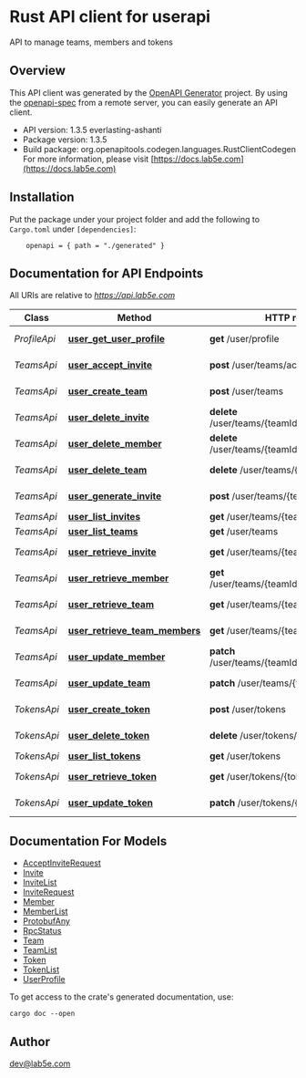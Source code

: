 # Rust API client for userapi

API to manage teams, members and tokens

## Overview

This API client was generated by the [OpenAPI Generator](https://openapi-generator.tech) project.  By using the [openapi-spec](https://openapis.org) from a remote server, you can easily generate an API client.

- API version: 1.3.5 everlasting-ashanti
- Package version: 1.3.5
- Build package: org.openapitools.codegen.languages.RustClientCodegen
For more information, please visit [https://docs.lab5e.com](https://docs.lab5e.com)

## Installation

Put the package under your project folder and add the following to `Cargo.toml` under `[dependencies]`:

```
    openapi = { path = "./generated" }
```

## Documentation for API Endpoints

All URIs are relative to *https://api.lab5e.com*

Class | Method | HTTP request | Description
------------ | ------------- | ------------- | -------------
*ProfileApi* | [**user_get_user_profile**](docs/ProfileApi.md#user_get_user_profile) | **get** /user/profile | Logged in profile
*TeamsApi* | [**user_accept_invite**](docs/TeamsApi.md#user_accept_invite) | **post** /user/teams/accept | Accept invite
*TeamsApi* | [**user_create_team**](docs/TeamsApi.md#user_create_team) | **post** /user/teams | Create team
*TeamsApi* | [**user_delete_invite**](docs/TeamsApi.md#user_delete_invite) | **delete** /user/teams/{teamId}/invites/{code} | Delete invite
*TeamsApi* | [**user_delete_member**](docs/TeamsApi.md#user_delete_member) | **delete** /user/teams/{teamId}/members/{userId} | Remove member
*TeamsApi* | [**user_delete_team**](docs/TeamsApi.md#user_delete_team) | **delete** /user/teams/{teamId} | Remove team
*TeamsApi* | [**user_generate_invite**](docs/TeamsApi.md#user_generate_invite) | **post** /user/teams/{teamId}/invites | Generate invite
*TeamsApi* | [**user_list_invites**](docs/TeamsApi.md#user_list_invites) | **get** /user/teams/{teamId}/invites | List invites
*TeamsApi* | [**user_list_teams**](docs/TeamsApi.md#user_list_teams) | **get** /user/teams | List teams
*TeamsApi* | [**user_retrieve_invite**](docs/TeamsApi.md#user_retrieve_invite) | **get** /user/teams/{teamId}/invites/{code} | Retrieve invite
*TeamsApi* | [**user_retrieve_member**](docs/TeamsApi.md#user_retrieve_member) | **get** /user/teams/{teamId}/members/{userId} | Retrieve member
*TeamsApi* | [**user_retrieve_team**](docs/TeamsApi.md#user_retrieve_team) | **get** /user/teams/{teamId} | Retrieve team
*TeamsApi* | [**user_retrieve_team_members**](docs/TeamsApi.md#user_retrieve_team_members) | **get** /user/teams/{teamId}/members | List members
*TeamsApi* | [**user_update_member**](docs/TeamsApi.md#user_update_member) | **patch** /user/teams/{teamId}/members/{userId} | Update member
*TeamsApi* | [**user_update_team**](docs/TeamsApi.md#user_update_team) | **patch** /user/teams/{teamId} | Update team
*TokensApi* | [**user_create_token**](docs/TokensApi.md#user_create_token) | **post** /user/tokens | Create token
*TokensApi* | [**user_delete_token**](docs/TokensApi.md#user_delete_token) | **delete** /user/tokens/{token} | Remove token
*TokensApi* | [**user_list_tokens**](docs/TokensApi.md#user_list_tokens) | **get** /user/tokens | List tokens
*TokensApi* | [**user_retrieve_token**](docs/TokensApi.md#user_retrieve_token) | **get** /user/tokens/{token} | Retrieve token
*TokensApi* | [**user_update_token**](docs/TokensApi.md#user_update_token) | **patch** /user/tokens/{token} | Update token


## Documentation For Models

 - [AcceptInviteRequest](docs/AcceptInviteRequest.md)
 - [Invite](docs/Invite.md)
 - [InviteList](docs/InviteList.md)
 - [InviteRequest](docs/InviteRequest.md)
 - [Member](docs/Member.md)
 - [MemberList](docs/MemberList.md)
 - [ProtobufAny](docs/ProtobufAny.md)
 - [RpcStatus](docs/RpcStatus.md)
 - [Team](docs/Team.md)
 - [TeamList](docs/TeamList.md)
 - [Token](docs/Token.md)
 - [TokenList](docs/TokenList.md)
 - [UserProfile](docs/UserProfile.md)


To get access to the crate's generated documentation, use:

```
cargo doc --open
```

## Author

dev@lab5e.com

